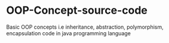 # OOP-Concept-source-code
Basic OOP concepts i.e inheritance, abstraction, polymorphism, encapsulation code in java programming language
